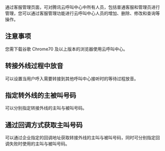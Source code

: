 通过客服管理页面，可对腾讯云呼叫中心中所有人员，包括普通客服和管理员进行管理，您可以通过客服管理功能进行云呼叫中心人员的增加、删除、修改和查询等操作。
## 注意事项
您需下载谷歌 Chrome70 及以上版本的浏览器使用云呼叫中心。

## 	转接外线过程中放音
可以设置当用户呼入需要转接到其他呼叫中心接听时的等待过程放音。

## 指定转外线的主被叫号码
可以分别指定转接外线的主叫与被叫号码。

## 通过回调方式获取主叫号码
可以通过企业指定的回调地址获取转接外线的主叫与被叫号码，同时可分别指定回调失败时使用的主叫与被叫号码。